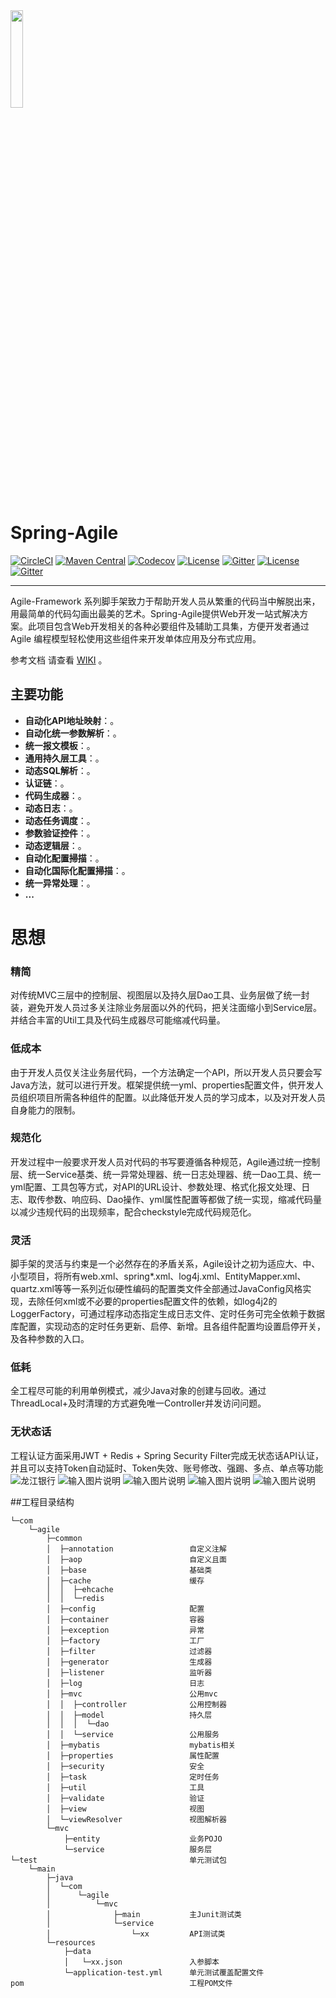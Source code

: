 
<img src="https://images.gitee.com/uploads/images/2019/0912/201757_6d887de5_451899.jpeg" width="20%" height="20%" />

# Spring-Agile
[![CircleCI](https://circleci.com/gh/alibaba/spring-cloud-alibaba/tree/master.svg?style=svg)](https://circleci.com/gh/alibaba/spring-cloud-alibaba/tree/master)
[![Maven Central](https://img.shields.io/maven-central/v/com.alibaba.cloud/spring-cloud-alibaba-dependencies.svg?label=Maven%20Central)](https://search.maven.org/search?q=g:com.alibaba.cloud%20AND%20a:spring-cloud-alibaba-dependencies)
[![Codecov](https://codecov.io/gh/alibaba/spring-cloud-alibaba/branch/master/graph/badge.svg)](https://codecov.io/gh/alibaba/spring-cloud-alibaba)
[![License](https://img.shields.io/badge/license-Apache%202-4EB1BA.svg)](https://www.apache.org/licenses/LICENSE-2.0.html)
[![Gitter](https://badges.gitter.im/alibaba/nacos.svg)](https://gitter.im/alibaba/nacos?utm_source=badge&utm_medium=badge&utm_campaign=pr-badge)   [![License](https://img.shields.io/badge/license-Apache%202-4EB1BA.svg)](https://www.apache.org/licenses/LICENSE-2.0.html)
[![Gitter](https://travis-ci.org/alibaba/nacos.svg?branch=master)](https://travis-ci.org/alibaba/nacos)

-------
Agile-Framework 系列脚手架致力于帮助开发人员从繁重的代码当中解脱出来，用最简单的代码勾画出最美的艺术。Spring-Agile提供Web开发一站式解决方案。此项目包含Web开发相关的各种必要组件及辅助工具集，方便开发者通过 Agile 编程模型轻松使用这些组件来开发单体应用及分布式应用。

参考文档 请查看 [WIKI](https://gitee.com/mydeathtrial/agile/wikis) 。

## 主要功能
* **自动化API地址映射**：。
* **自动化统一参数解析**：。
* **统一报文模板**：。
* **通用持久层工具**：。
* **动态SQL解析**：。
* **认证链**：。
* **代码生成器**：。
* **动态日志**：。
* **动态任务调度**：。
* **参数验证控件**：。
* **动态逻辑层**：。
* **自动化配置掃描**：。
* **自动化国际化配置掃描**：。
* **统一异常处理**：。
* **...**

# 思想
### 精简
对传统MVC三层中的控制层、视图层以及持久层Dao工具、业务层做了统一封装，避免开发人员过多关注除业务层面以外的代码，把关注面缩小到Service层。并结合丰富的Util工具及代码生成器尽可能缩减代码量。

### 低成本
由于开发人员仅关注业务层代码，一个方法确定一个API，所以开发人员只要会写Java方法，就可以进行开发。框架提供统一yml、properties配置文件，供开发人员组织项目所需各种组件的配置。以此降低开发人员的学习成本，以及对开发人员自身能力的限制。

### 规范化
开发过程中一般要求开发人员对代码的书写要遵循各种规范，Agile通过统一控制层、统一Service基类、统一异常处理器、统一日志处理器、统一Dao工具、统一yml配置、工具包等方式，对API的URL设计、参数处理、格式化报文处理、日志、取传参数、响应码、Dao操作、yml属性配置等都做了统一实现，缩减代码量以减少违规代码的出现频率，配合checkstyle完成代码规范化。

### 灵活
脚手架的灵活与约束是一个必然存在的矛盾关系，Agile设计之初为适应大、中、小型项目，将所有web.xml、spring*.xml、log4j.xml、EntityMapper.xml、quartz.xml等等一系列近似硬性编码的配置类文件全部通过JavaConfig风格实现，去除任何xml或不必要的properties配置文件的依赖，如log4j2的LoggerFactory，可通过程序动态指定生成日志文件、定时任务可完全依赖于数据库配置，实现动态的定时任务更新、启停、新增。且各组件配置均设置启停开关，及各种参数的入口。

### 低耗
全工程尽可能的利用单例模式，减少Java对象的创建与回收。通过ThreadLocal+及时清理的方式避免唯一Controller并发访问问题。

### 无状态话
工程认证方面采用JWT + Redis + Spring Security Filter完成无状态话API认证，并且可以支持Token自动延时、Token失效、账号修改、强踢、多点、单点等功能
![龙江银行](https://images.gitee.com/uploads/images/2019/0912/192435_6f8ca194_451899.gif "logo.gif")
![输入图片说明](https://images.gitee.com/uploads/images/2019/0912/193812_fcfe31ca_451899.jpeg "timg 拷贝.jpg")
![输入图片说明](https://images.gitee.com/uploads/images/2019/0912/193722_c45d1a93_451899.jpeg "timg2.jpeg")
![输入图片说明](https://images.gitee.com/uploads/images/2019/0912/193918_e3c779ca_451899.jpeg "jtw.jpg")
![输入图片说明](https://images.gitee.com/uploads/images/2019/0912/194129_179b6342_451899.png "logo1.png")




##工程目录结构
```$xslt
└─com
    └─agile
        ├─common
        │  ├─annotation                 自定义注解
        │  ├─aop                        自定义且面
        │  ├─base                       基础类
        │  ├─cache                      缓存
        │  │  ├─ehcache
        │  │  └─redis
        │  ├─config                     配置
        │  ├─container                  容器
        │  ├─exception                  异常
        │  ├─factory                    工厂
        │  ├─filter                     过滤器
        │  ├─generator                  生成器
        │  ├─listener                   监听器
        │  ├─log                        日志
        │  ├─mvc                        公用mvc
        │  │  ├─controller              公用控制器
        │  │  ├─model                   持久层
        │  │  │  └─dao
        │  │  └─service                 公用服务
        │  ├─mybatis                    mybatis相关
        │  ├─properties                 属性配置
        │  ├─security                   安全
        │  ├─task                       定时任务
        │  ├─util                       工具
        │  ├─validate                   验证
        │  ├─view                       视图
        │  └─viewResolver               视图解析器
        └─mvc
            ├─entity                    业务POJO
            └─service                   服务层  
└─test                                  单元测试包
    └─main
        ├─java
        │  └─com
        │      └─agile
        │          └─mvc
        │              ├─main           主Junit测试类
        │              └─service        
        │                  └─xx         API测试类
        └─resources
            ├─data
            │   └─xx.json               入参脚本 
            └─application-test.yml      单元测试覆盖配置文件
pom                                     工程POM文件
```